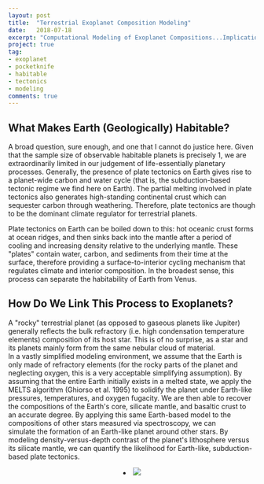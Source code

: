 ```yaml
---
layout: post
title:  "Terrestrial Exoplanet Composition Modeling"
date:   2018-07-18
excerpt: "Computational Modeling of Exoplanet Compositions...Implications for Habitability!"
project: true
tag:
- exoplanet
- pocketknife
- habitable
- tectonics
- modeling
comments: true
---
```


## What Makes Earth (Geologically) Habitable?
A broad question, sure enough, and one that I cannot do justice here.  Given that the sample size of observable habitable planets is precisely 1, 
we are extraordinarily limited in our judgement of life-essentially planetary processes.  Generally, the presence of plate tectonics on Earth 
gives rise to a planet-wide carbon and water cycle (that is, the subduction-based tectonic regime we find here on Earth).  The partial melting involved in plate tectonics also generates high-standing 
continental crust which can sequester carbon through weathering.  Therefore, plate tectonics are though to be the dominant 
climate regulator for terrestrial planets.

Plate tectonics on Earth can be boiled down to this: hot oceanic crust forms at ocean ridges, and then sinks back into the mantle after a 
period of cooling and increasing density relative to the underlying mantle.  These "plates" contain water, carbon, and sediments from their time at the surface, therefore providing a surface-to-interior 
cycling mechanism that regulates climate and interior composition.  In the broadest sense, this process can separate the habitability of Earth 
from Venus.

## How Do We Link This Process to Exoplanets?
A "rocky" terrestrial planet (as opposed to gaseous planets like Jupiter) generally reflects the bulk refractory (i.e. high condensation temperature elements) 
composition of its host star.  This is of no surprise, as a star and its planets mainly form from the same nebular cloud of material.  
In a vastly simplified modeling environment, we assume that the Earth is only made of refractory elements (for the rocky parts of the planet and neglecting oxygen, 
this is a very acceptable simplifying assumption).  By assuming that the entire Earth initially exists in a melted state, we apply the MELTS algorithm (Ghiorso et al. 1995)
to solidify the planet under Earth-like pressures, temperatures, and oxygen fugacity.  We are then able to recover the compositions of the Earth's core, silicate 
mantle, and basaltic crust to an accurate degree.  By applying this same Earth-based model to the compositions of other stars measured via spectroscopy, we can  
simulate the formation of an Earth-like planet around other stars.  By modeling density-versus-depth contrast of the planet's lithosphere versus its silicate mantle, 
we can quantify the likelihood for Earth-like, subduction-based plate tectonics.

<center><li><img src="{{ /assets/img/posts/exo_basalts.png }}" /></li></center>


